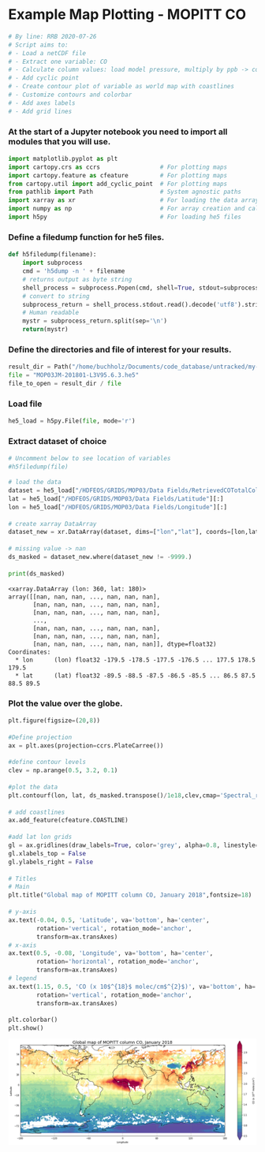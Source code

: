 # Example Map Plotting - MOPITT CO


```python
# By line: RRB 2020-07-26
# Script aims to:
# - Load a netCDF file
# - Extract one variable: CO
# - Calculate column values: load model pressure, multiply by ppb -> column conversion factor
# - Add cyclic point
# - Create contour plot of variable as world map with coastlines
# - Customize contours and colorbar
# - Add axes labels
# - Add grid lines
```

### At the start of a Jupyter notebook you need to import all modules that you will use.


```python
import matplotlib.pyplot as plt
import cartopy.crs as ccrs                 # For plotting maps
import cartopy.feature as cfeature         # For plotting maps
from cartopy.util import add_cyclic_point  # For plotting maps
from pathlib import Path                   # System agnostic paths
import xarray as xr                        # For loading the data arrays
import numpy as np                         # For array creation and calculations
import h5py                                # For loading he5 files
```

### Define a filedump function for he5 files.


```python
def h5filedump(filename):
    import subprocess
    cmd = 'h5dump -n ' + filename
    # returns output as byte string
    shell_process = subprocess.Popen(cmd, shell=True, stdout=subprocess.PIPE)
    # convert to string
    subprocess_return = shell_process.stdout.read().decode('utf8').strip()
    # Human readable
    mystr = subprocess_return.split(sep='\n')
    return(mystr)
```

### Define the directories and file of interest for your results.


```python
result_dir = Path("/home/buchholz/Documents/code_database/untracked/my-notebook/CAM_Chem_examples")
file = "MOP03JM-201801-L3V95.6.3.he5"
file_to_open = result_dir / file
```

### Load file


```python
he5_load = h5py.File(file, mode='r')
```

### Extract dataset of choice


```python
# Uncomment below to see location of variables
#h5filedump(file)
```


```python
# load the data
dataset = he5_load["/HDFEOS/GRIDS/MOP03/Data Fields/RetrievedCOTotalColumnDay"][:]
lat = he5_load["/HDFEOS/GRIDS/MOP03/Data Fields/Latitude"][:]
lon = he5_load["/HDFEOS/GRIDS/MOP03/Data Fields/Longitude"][:]

# create xarray DataArray
dataset_new = xr.DataArray(dataset, dims=["lon","lat"], coords=[lon,lat])

# missing value -> nan
ds_masked = dataset_new.where(dataset_new != -9999.)

print(ds_masked)
```

    <xarray.DataArray (lon: 360, lat: 180)>
    array([[nan, nan, nan, ..., nan, nan, nan],
           [nan, nan, nan, ..., nan, nan, nan],
           [nan, nan, nan, ..., nan, nan, nan],
           ...,
           [nan, nan, nan, ..., nan, nan, nan],
           [nan, nan, nan, ..., nan, nan, nan],
           [nan, nan, nan, ..., nan, nan, nan]], dtype=float32)
    Coordinates:
      * lon      (lon) float32 -179.5 -178.5 -177.5 -176.5 ... 177.5 178.5 179.5
      * lat      (lat) float32 -89.5 -88.5 -87.5 -86.5 -85.5 ... 86.5 87.5 88.5 89.5


### Plot the value over the globe.


```python
plt.figure(figsize=(20,8))

#Define projection
ax = plt.axes(projection=ccrs.PlateCarree())

#define contour levels
clev = np.arange(0.5, 3.2, 0.1)

#plot the data
plt.contourf(lon, lat, ds_masked.transpose()/1e18,clev,cmap='Spectral_r',extend='both')

# add coastlines
ax.add_feature(cfeature.COASTLINE)

#add lat lon grids
gl = ax.gridlines(draw_labels=True, color='grey', alpha=0.8, linestyle='--')
gl.xlabels_top = False
gl.ylabels_right = False

# Titles
# Main
plt.title("Global map of MOPITT column CO, January 2018",fontsize=18)

# y-axis
ax.text(-0.04, 0.5, 'Latitude', va='bottom', ha='center',
        rotation='vertical', rotation_mode='anchor',
        transform=ax.transAxes)
# x-axis
ax.text(0.5, -0.08, 'Longitude', va='bottom', ha='center',
        rotation='horizontal', rotation_mode='anchor',
        transform=ax.transAxes)
# legend
ax.text(1.15, 0.5, 'CO (x 10$^{18}$ molec/cm$^{2}$)', va='bottom', ha='center',
        rotation='vertical', rotation_mode='anchor',
        transform=ax.transAxes)

plt.colorbar()
plt.show() 
```


![png](plot_map_basic_co_satellite_files/plot_map_basic_co_satellite_14_0.png)

